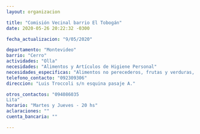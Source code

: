 ```yaml
---
layout: organizacion

title: "Comisión Vecinal barrio El Tobogán"
date: 2020-05-26 20:22:32 -0300

fecha_actualizacion: "9/05/2020"

departamento: "Montevideo"
barrio: "Cerro"
actividades: "Olla"
necesidades: "Alimentos y Artículos de Higiene Personal"
necesidades_especificas: "Alimentos no perecederos, frutas y verduras, carne, productos sanitarios"
telefono_contacto: "092309306"
direccion: "Luis Troccoli s/n esquina pasaje A."

otros_contactos: "094086035
Lita"
horario: "Martes y Jueves - 20 hs"
aclaraciones: ""
cuenta_bancaria: ""

---
```


